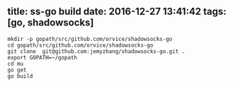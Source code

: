 title: ss-go build
date: 2016-12-27 13:41:42
tags: [go, shadowsocks]
---

```
mkdir -p gopath/src/github.com/orvice/shadowsocks-go
cd gopath/src/github.com/orvice/shadowsocks-go
git clone  git@github.com:jemyzhang/shadowsocks-go.git .
export GOPATH=~/gopath
cd mu
go get
go build
```
<!-- more -->
